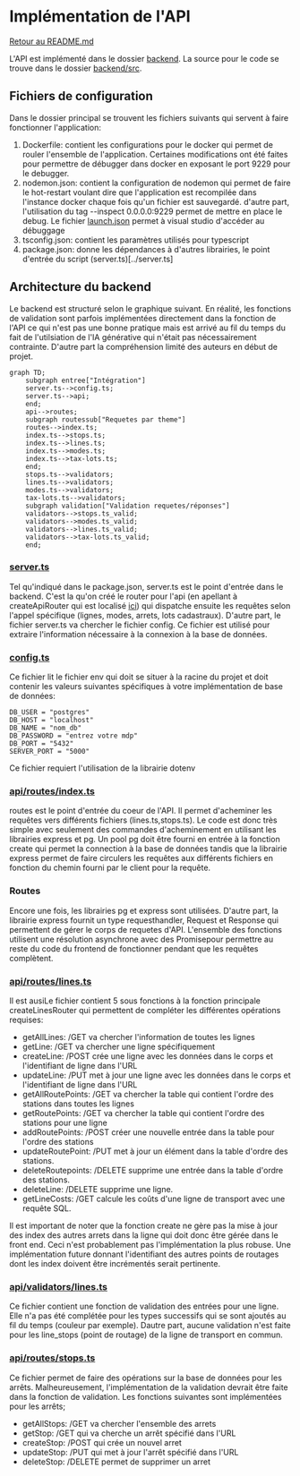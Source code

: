 # Implémentation de l'API
[Retour au README.md](../../README.md)

L'API est implémenté dans le dossier [backend](../../backend). La source pour le code se trouve dans le dossier [backend/src](../../backend/src). 
## Fichiers de configuration
Dans le dossier principal se trouvent les fichiers suivants qui servent à faire fonctionner l'application:
1. Dockerfile: contient les configurations pour le docker qui permet de rouler l'ensemble de l'application. Certaines modifications ont été faites pour permettre de débugger dans docker en exposant le port 9229 pour le debugger.
2. nodemon.json: contient la configuration de nodemon qui permet de faire le hot-restart voulant dire que l'application est recompilée dans l'instance docker chaque fois qu'un fichier est sauvegardé. d'autre part, l'utilisation du tag --inspect 0.0.0.0:9229 permet de mettre en place le debug. Le fichier [launch.json](../../.vscode/launch.json) permet à visual studio d'accéder au débuggage
3. tsconfig.json: contient les paramètres utilisés pour typescript
4. package.json: donne les dépendances à d'autres librairies, le point d'entrée du script (server.ts)[../server.ts]

## Architecture du backend

Le backend est structuré selon le graphique suivant. En réalité, les fonctions de validation sont parfois implémentées directement dans la fonction de l'API ce qui n'est pas une bonne pratique mais est arrivé au fil du temps du fait de l'utilsiation de l'IA générative qui n'était pas nécessairement contrainte. D'autre part la compréhension limité des auteurs en début de projet.
```mermaid
graph TD;
    subgraph entree["Intégration"]
    server.ts-->config.ts;
    server.ts-->api;
    end;
    api-->routes;
    subgraph routessub["Requetes par theme"]
    routes-->index.ts;
    index.ts-->stops.ts;
    index.ts-->lines.ts;
    index.ts-->modes.ts;
    index.ts-->tax-lots.ts;
    end;
    stops.ts-->validators;
    lines.ts-->validators;
    modes.ts-->validators;
    tax-lots.ts-->validators;
    subgraph validation["Validation requetes/réponses"]
    validators-->stops.ts_valid;
    validators-->modes.ts_valid;
    validators-->lines.ts_valid;
    validators-->tax-lots.ts_valid;
    end;
```
### [server.ts](../../backend/src/server.ts)
Tel qu'indiqué dans le package.json, server.ts est le point d'entrée dans le backend. C'est la qu'on créé le router pour l'api (en apellant à createApiRouter qui est localisé [ici](../../backend/src/api/routes/index.ts)) qui dispatche ensuite les requêtes selon l'appel spécifique (lignes, modes, arrets, lots cadastraux). D'autre part, le fichier server.ts va chercher le fichier config. Ce fichier est utilisé pour extraire l'information nécessaire à la connexion à la base de données.

### [config.ts](../../backend/src/config.ts)
Ce fichier lit le fichier env qui doit se situer à la racine du projet et doit contenir les valeurs suivantes spécifiques à votre implémentation de base de données:
```
DB_USER = "postgres"
DB_HOST = "localhost"
DB_NAME = "nom_db"
DB_PASSWORD = "entrez votre mdp"
DB_PORT = "5432"
SERVER_PORT = "5000"
```
Ce fichier requiert l'utilisation de la librairie dotenv

### [api/routes/index.ts](../../backend/src/api/routes/index.ts)
routes est le point d'entrée du coeur de l'API. Il permet d'acheminer les requêtes vers différents fichiers (lines.ts,stops.ts). Le code est donc très simple avec seulement des commandes d'acheminement en utilisant les librairies express et pg. Un pool pg doit être fourni en entrée à la fonction create qui permet la connection à la base de données tandis que la librairie express permet de faire circulers les requêtes aux différents fichiers en fonction du chemin fourni par le client pour la requête.
### Routes
Encore une fois, les librairies pg et express sont utilisées. D'autre part, la librairie express fournit un type requesthandler, Request et Response qui permettent de gérer le corps de requetes d'API. L'ensemble des fonctions utilisent une résolution asynchrone avec des Promisepour permettre au reste du code du frontend de fonctionner pendant que les requêtes complètent.
### [api/routes/lines.ts](../../backend/src/api/routes/lines.ts)
Il est ausiLe fichier contient 5 sous fonctions à la fonction principale createLinesRouter qui permettent de compléter les différentes opérations requises:
- getAllLines: /GET va chercher l'information de toutes les lignes
- getLine: /GET va chercher une ligne spécifiquement
- createLine: /POST crée une ligne avec les données dans le corps et l'identifiant de ligne dans l'URL
- updateLine: /PUT met à jour une ligne avec les données dans le corps et l'identifiant de ligne dans l'URL
- getAllRoutePoints: /GET va chercher la table qui contient l'ordre des stations dans toutes les lignes
- getRoutePoints: /GET va chercher la table qui contient l'ordre des stations pour une ligne
- addRoutePoints: /POST créer une nouvelle entrée dans la table pour l'ordre des stations
- updateRoutePoint: /PUT met à jour un élément dans la table d'ordre des stations.
- deleteRoutepoints: /DELETE supprime une entrée dans la table d'ordre des stations.
- deleteLine: /DELETE supprime une ligne. 
- getLineCosts: /GET calcule les coûts d'une ligne de transport avec une requête SQL.

Il est important de noter que la fonction create ne gère pas la mise à jour des index des autres arrets dans la ligne qui doit donc être gérée dans le front end. Ceci n'est probablement pas l'implémentation la plus robuse. Une implémentation future donnant l'identifiant des autres points de routages dont les index doivent être incrémentés serait pertinente.
### [api/validators/lines.ts](../../backend/src/api/validators/lines.ts)
Ce fichier contient une fonction de validation des entrées pour une ligne. Elle n'a pas été complétée pour les types successifs qui se sont ajoutés au fil du temps (couleur par exemple). Dautre part, aucune validation n'est faite pour les line_stops (point de routage) de la ligne de transport en commun.

### [api/routes/stops.ts](../../backend/src/api/routes/stops.ts)
Ce fichier permet de faire des opérations sur la base de données pour les arrêts. Malheureusement, l'implémentation de la validation devrait être faite dans la fonction de validation. Les fonctions suivantes sont implémentées pour les arrêts;
 - getAllStops: /GET va chercher l'ensemble des arrets
 - getStop: /GET qui va cherche un arrêt spécifié dans l'URL
 - createStop: /POST qui crée un nouvel arret
 - updateStop: /PUT qui met à jour l'arrêt spécifié dans l'URL
 - deleteStop: /DELETE permet de supprimer un arret

